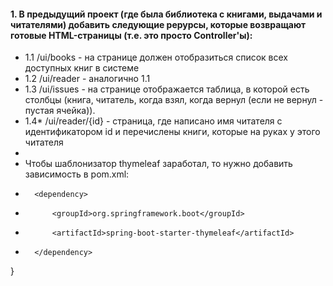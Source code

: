 

#### 1. В предыдущий проект (где была библиотека с книгами, выдачами и читателями) добавить следующие рерурсы, которые возвращают готовые HTML-страницы (т.е. это просто Controller'ы):
* 1.1 /ui/books - на странице должен отобразиться список всех доступных книг в системе
* 1.2 /ui/reader - аналогично 1.1
* 1.3 /ui/issues - на странице отображается таблица, в которой есть столбцы (книга, читатель, когда взял, когда вернул (если не вернул - пустая ячейка)).
* 1.4* /ui/reader/{id} - страница, где написано имя читателя с идентификатором id и перечислены книги, которые на руках у этого читателя
*
* Чтобы шаблонизатор thymeleaf заработал, то нужно добавить зависимость в pom.xml:
* 		<dependency>
* 			<groupId>org.springframework.boot</groupId>
* 			<artifactId>spring-boot-starter-thymeleaf</artifactId>
* 		</dependency>


}